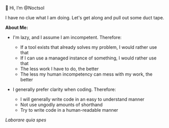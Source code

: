 👋 Hi, I’m @Noctsol

I have no clue what I am doing. Let's get along and pull out some duct tape.

**About Me:**
- I'm lazy, and I assume I am incompetent. Therefore:
  - If a tool exists that already solves my problem, I would rather use that
  - If I can use a managed instance of something, I would rather use that
  - The less work I have to do, the better
  - The less my human incompetency can mess with my work, the better

- I generally prefer clarity when coding. Therefore:
  - I will generally write code in an easy to understand manner
  - Not use ungodly amounts of shorthand
  - Try to write code in a human-readable manner

_Laborare quia spes_

<!---
Noctsol/Noctsol is a ✨ special ✨ repository because its `README.md` (this file) appears on your GitHub profile.
You can click the Preview link to take a look at your changes.
--->
